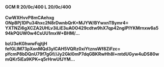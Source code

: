 #### GCM R 20/0c/400 L 20/0c/400
**CwWXHvvP8mCAehxg**<br/>**ONpBPj1DPu34hxc2N8rDwnbQrK+MJYW/BYwxnTBymr4=**<br/>**YXTNZi6gXCZA2UHLv3iLiE3uAOO429cdtw9hX7qp42nglPlYKMrnxw6a594kPQUW0w4CsUU1mxW+BHM/...**<br/><br/>
**bzU3eKGhwwFqjtjH**<br/>**fefGLIM73pXonMQd3yICAH5VQRz0xiYtznsWf8ZiFzc=**<br/>**pYcmP8bDQnU79f7gGf//Jy2GkI0mP7dqGBKRwHh8I+mtdUGyw4uDS80wmQKr5iEa9KPK+q5rHrwUfJYM...**